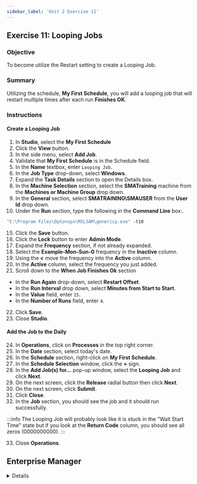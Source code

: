 ```yaml
---
sidebar_label: 'Unit 2 Exercise 11'
---
```


## Exercise 11: Looping Jobs

### Objective 

To become utilize the Restart setting to create a Looping Job.

### Summary

Utilizing the schedule, **My First Schedule**, you will add a looping job that will restart multiple times after each run **Finishes OK**.

### Instructions

#### Create a Looping Job
1.	In **Studio**, select the **My First Schedule** 
2.	Click the **View** button.
3.	In the side menu, select **Add Job**.
4.  Validate that **My First Schedule** is in the Schedule field.
4.	In the **Name** textbox, enter ```Looping Job```.
10. In the **Job Type** drop-down, select **Windows**.
11. Expand the **Task Details** section to open the Details box.
12. In the **Machine Selection** section, select the **SMATraining** machine from the **Machines or Machine Group** drop down.
13. In the **General** section, select **SMATRAINING\SMAUSER** from the **User Id** drop down.
14. Under the **Run** section, type the following in the **Command Line** box:.
```cmd
"C:\Program Files\OpConxps\MSLSAM\genericp.exe" -t10
```
15. Click the **Save** button.
16. Click the **Lock** button to enter **Admin Mode**.
17. Expand the **Frequency** section, if not already expanded.
18. Select the **Example-Mon-Sun-0** frequency in the **Inactive** column.
19. Using the **<** move the frequency into the **Active** column.
20. In the **Active** column, select the frequency you just added.
21. Scroll down to the **When Job Finishes Ok** section
  * In the **Run Again** drop-down, select **Restart Offset**.
  * In the **Run Interval** drop down, select **Minutes from Start to Start**.
  * In the **Value** field, enter ```15```.
  * In the **Number of Runs** field, enter ```4```.
22. Click **Save**.
23. Close **Studio**.

#### Add the Job to the Daily

24. In **Operations**, click on **Processes** in the top right corner.
25. In the **Date** section, select today's date.
26. In the **Schedule** section, right-click on **My First Schedule**.
27. In the **Schedule Selection** window, click the **+** sign.
28. In the **Add Job(s) for...** pop-up window, select the **Looping Job** and click **Next**.
29. On the next screen, click the **Release** radial button then click **Next**.
30. On the next screen, click **Submit**.
31. Click **Close**.
32. In the **Job** section, you should see the job and it should run successfully. 

:::info
The Looping Job will probably look like it is stuck in the "Wait Start Time" state but if you look at the **Return Code** column, you should see all zeros (0000000000).
:::

33. Close **Operations**.

## Enterprise Manager

<details>

<!--
<video width="320" height="240" controls>
  <source src="videobasic/U2E11.mp4" type="video/mp4"></source>
Your browser does not support the video tag.
</video>
-->

:::tip [Walkthrough Video - Unit 2 Exercise 11](../static/videobasic/U2E11.mp4)

:::

1.	**Multiple Frequencies**
  *	Create a new Schedule.
  *	Add a Null Job and setup Frequencies allowing a Job to run on the 15th of the month (working day before) and the last business day of the month.
    * Schedule - 5 Day Work Week
    * The Job runs at ```20:00``` when it is not the last day of the month and ```18:00``` when it is the last business day of the month.
  *	Use the Forecast All Button to view both Frequencies.
    * The first listed will be Green and the second will be Yellow. 
2.	**Negative Frequencies**
  *	In a new Null Job (same Schedule), set up Frequencies allowing the Job to run every day of the month, Monday through Friday, unless it is a Holiday or the last Day of the Month.
  *	Use the Forecast All Button to view both Frequencies.
  
  :::note
  The Negative Frequency will appear purple
  :::

</details>